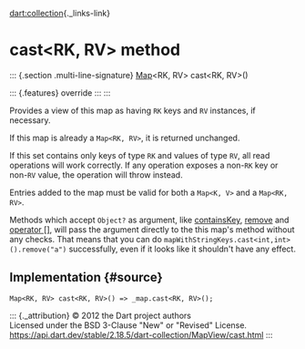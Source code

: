 [dart:collection](../../dart-collection/dart-collection-library){._links-link}

cast\<RK, RV\> method
=====================

::: {.section .multi-line-signature}
[Map](../../dart-core/map-class)\<RK, RV\> cast\<RK, RV\>()

::: {.features}
override
:::
:::

Provides a view of this map as having `RK` keys and `RV` instances, if
necessary.

If this map is already a `Map<RK, RV>`, it is returned unchanged.

If this set contains only keys of type `RK` and values of type `RV`, all
read operations will work correctly. If any operation exposes a non-`RK`
key or non-`RV` value, the operation will throw instead.

Entries added to the map must be valid for both a `Map<K, V>` and a
`Map<RK, RV>`.

Methods which accept `Object?` as argument, like
[containsKey](containskey), [remove](remove) and [operator
\[\]](operator_get), will pass the argument directly to the this map\'s
method without any checks. That means that you can do
`mapWithStringKeys.cast<int,int>().remove("a")` successfully, even if it
looks like it shouldn\'t have any effect.

Implementation {#source}
--------------

``` {.language-dart data-language="dart"}
Map<RK, RV> cast<RK, RV>() => _map.cast<RK, RV>();
```

::: {._attribution}
© 2012 the Dart project authors\
Licensed under the BSD 3-Clause \"New\" or \"Revised\" License.\
<https://api.dart.dev/stable/2.18.5/dart-collection/MapView/cast.html>
:::
